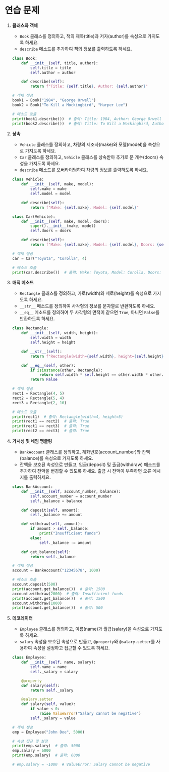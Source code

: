 # 연습 문제

1. **클래스와 객체**
    - `Book` 클래스를 정의하고, 책의 제목(title)과 저자(author)를 속성으로 가지도록 하세요. 
    - `describe` 메소드를 추가하여 책의 정보를 출력하도록 하세요.
    
    ```python
    class Book:
        def __init__(self, title, author):
            self.title = title
            self.author = author

        def describe(self):
            return f"Title: {self.title}, Author: {self.author}"

    # 객체 생성
    book1 = Book("1984", "George Orwell")
    book2 = Book("To Kill a Mockingbird", "Harper Lee")

    # 메소드 호출
    print(book1.describe())  # 출력: Title: 1984, Author: George Orwell
    print(book2.describe())  # 출력: Title: To Kill a Mockingbird, Author: Harper Lee
    ```

2. **상속**
    - `Vehicle` 클래스를 정의하고, 차량의 제조사(make)와 모델(model)을 속성으로 가지도록 하세요.
    - `Car` 클래스를 정의하고, `Vehicle` 클래스를 상속받아 추가로 문 개수(doors) 속성을 가지도록 하세요.
    - `describe` 메소드를 오버라이딩하여 차량의 정보를 출력하도록 하세요.

    ```python
    class Vehicle:
        def __init__(self, make, model):
            self.make = make
            self.model = model

        def describe(self):
            return f"Make: {self.make}, Model: {self.model}"

    class Car(Vehicle):
        def __init__(self, make, model, doors):
            super().__init__(make, model)
            self.doors = doors

        def describe(self):
            return f"Make: {self.make}, Model: {self.model}, Doors: {self.doors}"

    # 객체 생성
    car = Car("Toyota", "Corolla", 4)

    # 메소드 호출
    print(car.describe())  # 출력: Make: Toyota, Model: Corolla, Doors: 4
    ```

3. **매직 메소드**
    - `Rectangle` 클래스를 정의하고, 가로(width)와 세로(height)를 속성으로 가지도록 하세요.
    - `__str__` 메소드를 정의하여 사각형의 정보를 문자열로 반환하도록 하세요.
    - `__eq__` 메소드를 정의하여 두 사각형의 면적이 같으면 `True`, 아니면 `False`를 반환하도록 하세요.

    ```python
    class Rectangle:
        def __init__(self, width, height):
            self.width = width
            self.height = height

        def __str__(self):
            return f"Rectangle(width={self.width}, height={self.height})"

        def __eq__(self, other):
            if isinstance(other, Rectangle):
                return self.width * self.height == other.width * other.height
            return False

    # 객체 생성
    rect1 = Rectangle(4, 5)
    rect2 = Rectangle(5, 4)
    rect3 = Rectangle(2, 10)

    # 메소드 호출
    print(rect1)  # 출력: Rectangle(width=4, height=5)
    print(rect1 == rect2)  # 출력: True
    print(rect1 == rect3)  # 출력: True
    print(rect2 == rect3)  # 출력: True
    ```

4. **가시성 및 네임 맹글링**
    - `BankAccount` 클래스를 정의하고, 계좌번호(account_number)와 잔액(balance)를 속성으로 가지도록 하세요.
    - 잔액을 보호된 속성으로 만들고, 입금(deposit) 및 출금(withdraw) 메소드를 추가하여 잔액을 변경할 수 있도록 하세요. 출금 시 잔액이 부족하면 오류 메시지를 출력하세요.

    ```python
    class BankAccount:
        def __init__(self, account_number, balance):
            self.account_number = account_number
            self._balance = balance

        def deposit(self, amount):
            self._balance += amount

        def withdraw(self, amount):
            if amount > self._balance:
                print("Insufficient funds")
            else:
                self._balance -= amount

        def get_balance(self):
            return self._balance

    # 객체 생성
    account = BankAccount("12345678", 1000)

    # 메소드 호출
    account.deposit(500)
    print(account.get_balance())  # 출력: 1500
    account.withdraw(2000)  # 출력: Insufficient funds
    print(account.get_balance())  # 출력: 1500
    account.withdraw(1000)
    print(account.get_balance())  # 출력: 500
    ```

5. **데코레이터**
    - `Employee` 클래스를 정의하고, 이름(name)과 월급(salary)을 속성으로 가지도록 하세요.
    - `salary` 속성을 보호된 속성으로 만들고, `@property`와 `@salary.setter`를 사용하여 속성을 설정하고 접근할 수 있도록 하세요.

    ```python
    class Employee:
        def __init__(self, name, salary):
            self.name = name
            self._salary = salary

        @property
        def salary(self):
            return self._salary

        @salary.setter
        def salary(self, value):
            if value < 0:
                raise ValueError("Salary cannot be negative")
            self._salary = value

    # 객체 생성
    emp = Employee("John Doe", 5000)

    # 속성 접근 및 설정
    print(emp.salary)  # 출력: 5000
    emp.salary = 6000
    print(emp.salary)  # 출력: 6000

    # emp.salary = -1000  # ValueError: Salary cannot be negative
    ```
